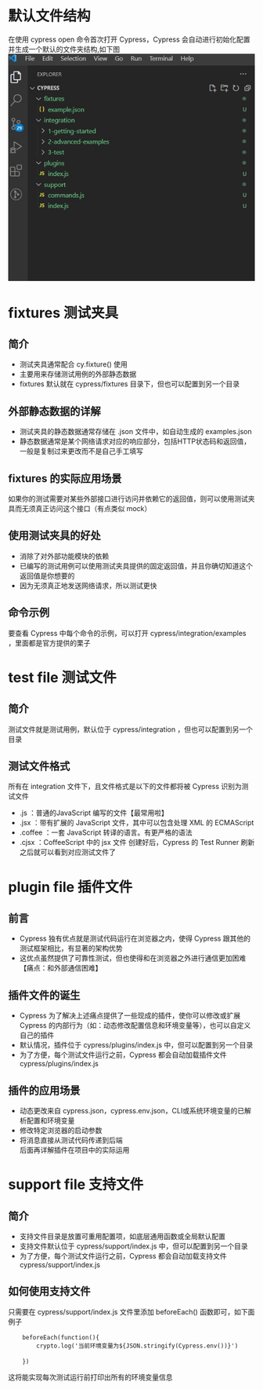 # 默认文件结构
在使用 cypress open 命令首次打开 Cypress，Cypress 会自动进行初始化配置并生成一个默认的文件夹结构,如下图
<img src="https://github.com/annezhangprivate/annezhangprivate/blob/main/Cypress/Image/Cypress%20%E9%BB%98%E8%AE%A4%E6%96%87%E4%BB%B6%E5%A4%B9.jpg">
# fixtures 测试夹具
## 简介
+ 测试夹具通常配合 cy.fixture() 使用
+ 主要用来存储测试用例的外部静态数据
+ fixtures 默认就在 cypress/fixtures 目录下，但也可以配置到另一个目录
## 外部静态数据的详解   
+ 测试夹具的静态数据通常存储在 .json 文件中，如自动生成的 examples.json 
+ 静态数据通常是某个网络请求对应的响应部分，包括HTTP状态码和返回值，一般是复制过来更改而不是自己手工填写
## fixtures 的实际应用场景
如果你的测试需要对某些外部接口进行访问并依赖它的返回值，则可以使用测试夹具而无须真正访问这个接口（有点类似 mock）
## 使用测试夹具的好处
+ 消除了对外部功能模块的依赖
+ 已编写的测试用例可以使用测试夹具提供的固定返回值，并且你确切知道这个返回值是你想要的
+ 因为无须真正地发送网络请求，所以测试更快
## 命令示例
要查看 Cypress 中每个命令的示例，可以打开  cypress/integration/examples ，里面都是官方提供的栗子
# test file 测试文件
## 简介
测试文件就是测试用例，默认位于 cypress/integration ，但也可以配置到另一个目录
## 测试文件格式
所有在 integration 文件下，且文件格式是以下的文件都将被 Cypress 识别为测试文件

+ .js ：普通的JavaScript 编写的文件【最常用啦】
+ .jsx ：带有扩展的 JavaScript 文件，其中可以包含处理 XML 的 ECMAScript
+ .coffee ：一套 JavaScript 转译的语言。有更严格的语法
+ .cjsx ：CoffeeScript 中的 jsx 文件
创建好后，Cypress 的 Test  Runner 刷新之后就可以看到对应测试文件了

# plugin file 插件文件
## 前言
+ Cypress 独有优点就是测试代码运行在浏览器之内，使得 Cypress 跟其他的测试框架相比，有显著的架构优势
+ 这优点虽然提供了可靠性测试，但也使得和在浏览器之外进行通信更加困难【痛点：和外部通信困难】
## 插件文件的诞生
+ Cypress 为了解决上述痛点提供了一些现成的插件，使你可以修改或扩展 Cypress 的内部行为（如：动态修改配置信息和环境变量等），也可以自定义自己的插件   
+ 默认情况，插件位于 cypress/plugins/index.js 中，但可以配置到另一个目录   
+ 为了方便，每个测试文件运行之前，Cypress 都会自动加载插件文件 cypress/plugins/index.js    
## 插件的应用场景
+ 动态更改来自 cypress.json，cypress.env.json，CLI或系统环境变量的已解析配置和环境变量   
+ 修改特定浏览器的启动参数   
+ 将消息直接从测试代码传递到后端   
后面再详解插件在项目中的实际运用

# support file 支持文件
## 简介
+ 支持文件目录是放置可重用配置项，如底层通用函数或全局默认配置 
+ 支持文件默认位于 cypress/support/index.js 中，但可以配置到另一个目录
+ 为了方便，每个测试文件运行之前，Cypress 都会自动加载支持文件 cypress/support/index.js

## 如何使用支持文件
只需要在 cypress/support/index.js 文件里添加 beforeEach() 函数即可，如下面例子   
    
        beforeEach(function(){
            crypto.log('当前环境变量为${JSON.stringify(Cypress.env())}')

        })
这将能实现每次测试运行前打印出所有的环境变量信息
